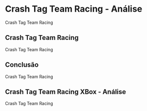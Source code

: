 ---
---

# Crash Tag Team Racing - Análise

Crash Tag Team Racing

## Crash Tag Team Racing

Crash Tag Team Racing

## Conclusão

Crash Tag Team Racing

## Crash Tag Team Racing XBox - Análise

Crash Tag Team Racing
